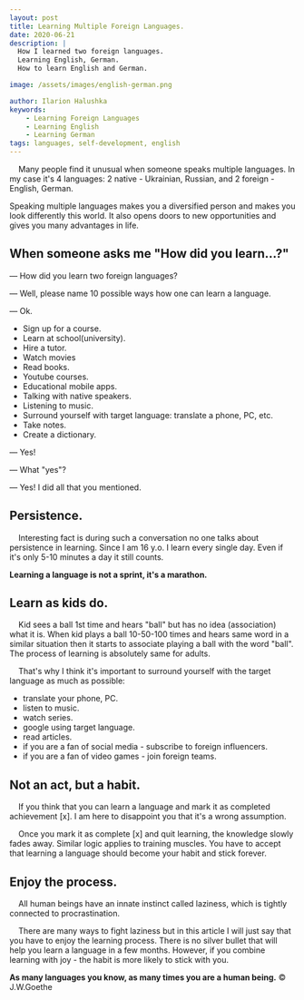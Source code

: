 ```yaml
---
layout: post
title: Learning Multiple Foreign Languages.
date: 2020-06-21
description: |
  How I learned two foreign languages. 
  Learning English, German.
  How to learn English and German.

image: /assets/images/english-german.png

author: Ilarion Halushka
keywords:
    - Learning Foreign Languages
    - Learning English
    - Learning German
tags: languages, self-development, english
---
```


&nbsp;&nbsp;&nbsp; Many people find it unusual when someone speaks multiple languages. 
In my case it's 4 languages: 2 native - Ukrainian, Russian, and 2 foreign - English, German.

Speaking multiple languages makes you a diversified person and makes you look differently this world.
It also opens doors to new opportunities and gives you many advantages in life.

## When someone asks me "How did you learn...?"

— How did you learn two foreign languages?

— Well, please name 10 possible ways how one can learn a language.

— Ok.
 * Sign up for a course.
 * Learn at school(university).
 * Hire a tutor.
 * Watch movies
 * Read books.
 * Youtube courses.
 * Educational mobile apps.
 * Talking with native speakers.
 * Listening to music.
 * Surround yourself with target language: translate a phone, PC, etc.
 * Take notes.
 * Create a dictionary.

— Yes!

— What "yes"?

— Yes! I did all that you mentioned.


## Persistence.

&nbsp;&nbsp;&nbsp; Interesting fact is during such a conversation no one talks about persistence in learning.
Since I am 16 y.o. I learn every single day. Even if it's only 5-10 minutes a day it still counts.


**Learning a language is not a sprint, it's a marathon.**


## Learn as kids do.

&nbsp;&nbsp;&nbsp; Kid sees a ball 1st time and hears "ball" but has no idea (association) what it is. 
When kid plays a ball 10-50-100 times and hears same word in a similar situation then it starts to associate playing a ball with the word "ball".
The process of learning is absolutely same for adults.

&nbsp;&nbsp;&nbsp;  That's why I think it's important to surround yourself with the target language as much as possible:
* translate your phone, PC.
* listen to music.
* watch series.
* google using target language.
* read articles.
* if you are a fan of social media - subscribe to foreign influencers.
* if you are a fan of video games - join foreign teams.

## Not an act, but a habit.

&nbsp;&nbsp;&nbsp; If you think that you can learn a language and mark it as completed achievement [x].
I am here to disappoint you that it's a wrong assumption.

&nbsp;&nbsp;&nbsp;  Once you mark it as complete [x] and quit learning, the knowledge slowly fades away. Similar logic applies to training muscles.
You have to accept that learning a language should become your habit and stick forever.

## Enjoy the process.

&nbsp;&nbsp;&nbsp; All human beings have an innate instinct called laziness, which is tightly connected
to procrastination. 

&nbsp;&nbsp;&nbsp; There are many ways to fight laziness but in this article I will just say that you have to enjoy the learning process.
There is no silver bullet that will help you learn a language in a few months.
However, if you combine learning with joy - the habit is more likely to stick with you.

**As many languages you know, as many times you are a human being.** © J.W.Goethe










